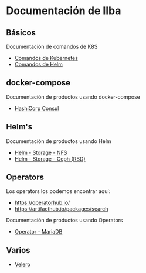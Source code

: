# Documentación de Ilba

## Básicos

Documentación de comandos de K8S

* [Comandos de Kubernetes](./Comandos-Kubernetes/README.md)
* [Comandos de Helm](./Comandos-Helm/README.md)

## docker-compose

Documentación de productos usando docker-compose

* [HashiCorp Consul](./DC-HashiCorp-Consul/README.md)

## Helm's

Documentación de productos usando Helm

* [Helm - Storage - NFS](./Helm-Storage-NFS/README.md)
* [Helm - Storage - Ceph (RBD)](./Helm-Storage-Ceph-RBD/README.md)

## Operators

Los operators los podemos encontrar aquí:
* https://operatorhub.io/
* https://artifacthub.io/packages/search

Documentación de productos usando Operators

* [Operator - MariaDB](./Operator-MariaDB/README.md)

## Varios

* [Velero](./Varios-Velero/README.md)